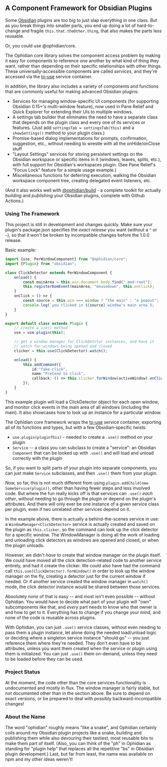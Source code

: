 ## A Component Framework for Obsidian Plugins

Some [Obsidian](https://obsidian.md) plugins are too big to just slap everything in one class.  But as you break things into smaller parts, you end up doing a lot of hard-to-change and fragile `this.that.theOther.thing`, that also makes the parts less reusable.

Or, you could use @ophidian/core.

The Ophidian core library solves the component access problem by making it easy for components to reference one another by what kind of thing they want, rather than depending on their specific relationships with other things.  These universally-accessible components are called *services*, and they're accessed via the [to-use](https://github.com/pjeby/to-use/) service container.

In addition, the library also includes a variety of components and functions that are commonly useful for making advanced Obsidian plugins:

- Services for managing window-specific UI components (for supporting Obsidian 0.15+'s multi-window feature), now used in Pane Relief and Quick Explorer for extending their UIs to multiple windows.
- A settings tab builder that eliminates the need to have a separate class that depends on the plugin class and every one of its services or features.  (Just add `settingsTab = settingsTab(this)` and a `showSettings()` method to your plugin class.)
- Promise-based dialog implementations for prompts, confirmation, suggestion, etc., without needing to wrestle with all the onHide/onClose stuff
- "Layout Settings" services for storing persistent settings on the Obsidian workspace or specific items in it (windows, leaves, splits, etc.), with full support for Obsidian's workspaces plugin.  (See Pane Relief's "Focus Lock" feature for a simple usage example.)
- Miscellaneous functions for deferring execution, walking the Obsidian workspace component tree, creating delegated event listeners, etc.

(And it also works well with [@ophidian/build](https://github.com/ophidian-lib/build) - a complete toolkit for actually *building* and *publishing* your Obsidian plugins, complete with Github Actions.)

### Using The Framework

This project is still in development and changes quickly.   Make sure your plugin's package.json specifies the *exact release* you want (without  a `^` or `~`), so that it won't be broken by incompatible changes before the 1.0.0 release.

Basic example:

```typescript
import {use, PerWindowComponent} from "@ophidian/core";
import {Plugin} from "obsidian";

class ClickDetector extends PerWindowComponent {
    onload() {
        const mainArea = this.win.document.body.find(".mod-root");
        this.registerDomEvent(mainArea, "mousedown", this.onClick);
    }
    onClick = () => {
        const source = this.win === window ? "the main" : "a popout";
        console.log(`you clicked in ${source} window's main area`);
    }
}

export default class extends Plugin {
    // create a use() method
    use = use.plugin(this);

    // get a window manager for ClickDetctor instances, and have it
    // watch for windows being opened and closed
    clicker = this.use(ClickDetector).watch();

    onload() {
        this.addCommand({
            id:"fake-click",
            name:"Pretend to click",
            callback: () => this.clicker.forWindow(activeWindow).onClick()
        });
    }
}
```

This example plugin will load a ClickDetector object for each open window, and monitor click events in the main area of all windows (including the main).  It also showcases how to look up an instance for a particular window.

The Ophidian core framework wraps the  [to-use](https://github.com/pjeby/to-use/) service container, exporting all of its functions and types, but with a few Obsidian-specific twists:

- `use.plugin(pluginThis)` - needed to create a `.use()` method on your plugin
- `Service` -- a class you can subclass to create a "service": an Obsidian `Component` that can be looked up with `.use()` and will load and unload correctly with the plugin

So, if you want to split parts of your plugin into separate components, you can just make `Service` subclasses, and then `.use()` them from your plugin.

Now, so far, this is not much different from using `plugin.addChild(new SomeService(plugin))`, other than having fewer steps and less involved code.  But where the fun really kicks off is that services can `.use()` *each other*, without needing to go through the plugin or depend on the plugin's attributes.  And there will only ever be one instance of a given service class per plugin, even if two unrelated other services depend on it.

In the example above, there is actually a behind-the-scenes service in use: a `WindowManager<ClickDetector>` service is actually created and saved on the plugin as `this.clicker`, so the command can look up the click detector for a specific window.  The WindowManager is doing all the work of loading and unloading click detectors as windows are opened and closed, or when the plugin unloads.

However, we didn't *have to* create that window manager on the plugin itself.  We could have moved all the click detection-related code to another service entirely, and had it create the clicker.  We could also have had the command call `this.use(ClickDetector).forWindow()` in order to look up the window manager on the fly, creating a detector just for the current window if needed.  Or if another service created the window manager in `watch()` mode, the click detector instance would be shared between those services.

Absolutely *none* of that is easy -- and most isn't even possible -- without Ophidian.  You would have to decide what part of your plugin will "own" subcomponents like that, and *every* part needs to know who that owner is and how to get to it.  Everything has to change if you change your mind, and none of the code is reusable across plugins.

With Ophidian, you can just `.use()` service classes, without even needing to pass them a plugin instance, let alone doing the needed load/unload logic or deciding where a singleton service instance "should go" -- you just reference them where they're needed.  They don't even have to be attributes, unless you want them created when the service or plugin using them is initialized.  You can just `.use()` them on-demand, unless they need to be loaded before they can be used.

### Project Status

At the moment, the code other than the core services functionality is undocumented and mostly in flux.  The window manager is fairly stable, but not documented other than in the section above.  Be sure to depend on exact versions, or be prepared to deal with possibly backward-incompatible changes!

### About the Name

The word "ophidian" roughly means "like a snake", and Ophidian certainly coils around my Obsidian plugin projects like a snake, building and publishing them while also devouring their tastiest, most reusable bits to make them part of itself.  (Also, you can think of the "ph" in Ophidian as standing for "plugin help" that replaces all the repetitive "bs" in Obsidian plugin development.)  Last, but far from least, the name was available on npm and my other ideas weren't!


